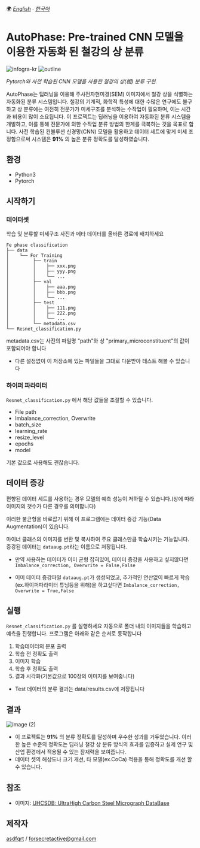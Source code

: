 🌍
*[English](README.md) ∙ [한국어](README-kr.md)*

# AutoPhase: Pre-trained CNN 모델을 이용한 자동화 된 철강의 상 분류
![infogra-kr](https://user-images.githubusercontent.com/79451613/220185273-f14b9c75-2f7d-4fde-8340-654a2ebd4934.png)
![outline](https://user-images.githubusercontent.com/79451613/219885029-596707b1-806a-4fc2-85c7-c6eea6dbc51e.png)

*Pytorch와 사전 학습된 CNN 모델을 사용한 철강의 상(相) 분류 구현.*

AutoPhase는 딥러닝을 이용해 주사전자현미경(SEM) 이미지에서 철강 상을 식별하는 자동화된 분류 시스템입니다. 철강의 기계적, 화학적 특성에 대한 수많은 연구에도 불구하고 상 분류에는 여전히 전문가가 미세구조를 분석하는 수작업이 필요하며, 이는 시간과 비용이 많이 소요됩니다. 이 프로젝트는 딥러닝을 이용하여 자동화된 분류 시스템을 개발하고, 이를 통해 전문가에 의한 수작업 분류 방법의 한계를 극복하는 것을 목표로 합니다. 사전 학습된 컨볼루션 신경망(CNN) 모델을 활용하고 데이터 세트에 맞게 미세 조정함으로써 시스템은 **91%** 의 높은 분류 정확도를 달성하였습니다.

## 환경
- Python3
- Pytorch

## 시작하기
### 데이터셋
학습 및 분류할 미세구조 사진과 메타 데이터를 올바른 경로에 배치하세요

    Fe phase classification
    ├── data
    │    └── For Training
    │         ├── train
    │         │    ├── xxx.png
    │         │    ├── yyy.png
    │         │    └── ...
    │         ├── val
    │         │    ├── aaa.png
    │         │    ├── bbb.png
    │         │    └── ...
    │         ├── test
    │         │    ├── 111.png
    │         │    ├── 222.png
    │         │    └── ...
    │         └── metadata.csv
    └── Resnet_classification.py

metadata.csv는 사진의 파일명 "path"와 상 "primary_microconstituent"의 값이 포함되어야 합니다

* 다른 설정없이 이 저장소에 있는 파일들을 그대로 다운받아 테스트 해볼 수 있습니다

### 하이퍼 파라미터
`Resnet_classification.py` 에서 해당 값들을 조절할 수 있습니다.
* File path
* Imbalance_correction, Overwrite
* batch_size
* learning_rate
* resize_level
* epochs
* model

기본 값으로 사용해도 괜찮습니다.

## 데이터 증강
편향된 데이터 세트를 사용하는 경우 모델의 예측 성능이 저하될 수 있습니다.(상에 따라 이미지의 갯수가 다른 경우를 의미합니다)

이러한 불균형을 바로잡기 위해 이 프로그램에는 데이터 증강 기능(Data Augmentation)이 있습니다.

마이너 클래스의 이미지를 변환 및 복사하여 주요 클래스만큼 학습시키는 기능입니다.
증강된 데이터는 `dataaug.pt`라는 이름으로 저장됩니다.

* 만약 사용하는 데이터가 이미 균형 잡혀있어, 데이터 증강을 사용하고 싶지않다면
`Imbalance_correction, Overwrite = False,False`

* 이미 데이터 증강파일 `dataaug.pt`가 생성되었고, 추가적인 연산없이 빠르게 학습(ex.하이퍼파라미터 튜닝등을 위해)을 하고싶다면
`Imbalance_correction, Overwrite = True,False`

## 실행
`Resnet_classification.py` 를 실행하세요
자동으로 폴더 내의 이미지들을 학습하고 예측을 진행합니다.
프로그램은 아래와 같은 순서로 동작합니다

1. 학습데이터의 분포 출력
2. 학습 전 정확도 출력
3. 이미지 학습
4. 학습 후 정확도 출력
5. 결과 시각화(기본값으로 100장의 이미지를 보여줍니다)

* Test 데이터의 분류 결과는 data/results.csv에 저장됩니다

## 결과
![image (2)](https://user-images.githubusercontent.com/79451613/219881948-f062f3ab-4b01-42e8-a794-cd4cc251b267.png)

* 이 프로젝트는 **91%** 의 분류 정확도를 달성하며 우수한 성과를 거두었습니다. 이러한 높은 수준의 정확도는 딥러닝 철강 상 분류 방식의 효과를 입증하고 실제 연구 및 산업 환경에서 적용될 수 있는 잠재력을 보여줍니다.
* 데이터 셋의 해상도나 크기 개선, 타 모델(ex.CoCa) 적용을 통해 정확도를 개선 할 수 있습니다.

## 참조
- 이미지: [UHCSDB: UltraHigh Carbon Steel Micrograph DataBase](https://www.kaggle.com/datasets/safi842/highcarbon-micrographs)

## 제작자
[asdfqrt](https://github.com/asdfqrt) / forsecretactive@gmail.com
